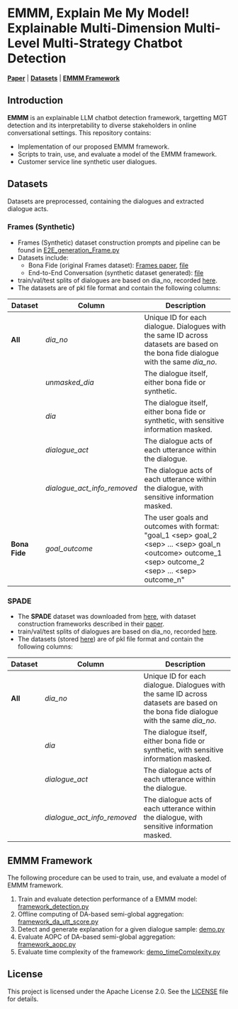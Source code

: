 # EMMM, Explain Me My Model! Explainable Multi-Dimension Multi-Level Multi-Strategy Chatbot Detection
[**Paper**]() | [**Datasets**](#datasets) | [**EMMM Framework**](#emmm-framework)

## Introduction
**EMMM** is an explainable LLM chatbot detection framework, targetting MGT detection and its interpretability to diverse stakeholders in online conversational settings. This repository contains:
- Implementation of our proposed EMMM framework.
- Scripts to train, use, and evaluate a model of the EMMM framework.
- Customer service line synthetic user dialogues.


## Datasets
Datasets are preprocessed, containing the dialogues and extracted dialogue acts. 

### Frames (Synthetic)
- Frames (Synthetic) dataset construction prompts and pipeline can be found in [E2E_generation_Frame.py](LLM/E2E_generation_Frame.py)
- Datasets include:
    - Bona Fide (original Frames dataset): [Frames paper](https://aclanthology.org/W17-5526/), [file](dataset/Frames/frames_bona_fide.pkl)
    - End-to-End Conversation (synthetic dataset generated): [file](dataset/Frames/frames_e2e.pkl)
- train/val/test splits of dialogues are based on dia_no, recorded [here](dataset/Frames/dataset_splits.pkl).
- The datasets are of pkl file format and contain the following columns:

| Dataset                    | Column            | Description                                                                                              |
|----------------------------|-------------------|----------------------------------------------------------------------------------------------------------|
| **All**                     | *dia_no* | Unique ID for each dialogue. Dialogues with the same ID across datasets are based on the bona fide dialogue with the same *dia_no*. |
|                            | *unmasked_dia*             | The dialogue itself, either bona fide or synthetic.                                                      |
|                            | *dia*             | The dialogue itself, either bona fide or synthetic, with sensitive information masked.                                                      |
|                            | *dialogue_act*             | The dialogue acts of each utterance within the dialogue.                                                     |
|                            | *dialogue_act_info_removed*             | The dialogue acts of each utterance within the dialogue, with sensitive information masked.                                                     |
| **Bona Fide**               | *goal_outcome*        | The  user goals and outcomes with format: "goal_1 \<sep\> goal_2 \<sep\> ... \<sep\> goal_n \<outcome\> outcome_1 \<sep\> outcome_2 \<sep\> ... \<sep\> outcome_n"     |

### SPADE
- The **SPADE** dataset was downloaded from [here](https://huggingface.co/datasets/AngieYYF/SPADE-customer-service-dialogue), with dataset construction frameworks described in their [paper](https://aclanthology.org/2025.llmsec-1.11/).
- train/val/test splits of dialogues are based on dia_no, recorded [here](dataset/SPADE/dataset_splits.pkl).
- The datasets (stored [here](dataset/SPADE)) are of pkl file format and contain the following columns:

| Dataset                    | Column            | Description                                                                                              |
|----------------------------|-------------------|----------------------------------------------------------------------------------------------------------|
| **All**                     | *dia_no* | Unique ID for each dialogue. Dialogues with the same ID across datasets are based on the bona fide dialogue with the same *dia_no*. |
|                            | *dia*             | The dialogue itself, either bona fide or synthetic, with sensitive information masked.                                                      |
|                            | *dialogue_act*             | The dialogue acts of each utterance within the dialogue.                                                     |
|                            | *dialogue_act_info_removed*             | The dialogue acts of each utterance within the dialogue, with sensitive information masked.                                                     |



## EMMM Framework
The following procedure can be used to train, use, and evaluate a model of EMMM framework.
1. Train and evaluate detection performance of a EMMM model: [framework_detection.py](experiments/framework_detection.py)
2. Offline computing of DA-based semi-global aggregation: [framework_da_utt_score.py](experiments/framework_da_utt_score.py)
3. Detect and generate explanation for a given dialogue sample: [demo.py](experiments/demo.py)
4. Evaluate AOPC of DA-based semi-global aggregation: [framework_aopc.py](experiments/framework_aopc.py)
5. Evaluate time complexity of the framework: [demo_timeComplexity.py](experiments/demo_timeComplexity.py)

## License
This project is licensed under the Apache License 2.0. See the [LICENSE](./LICENSE) file for details.
